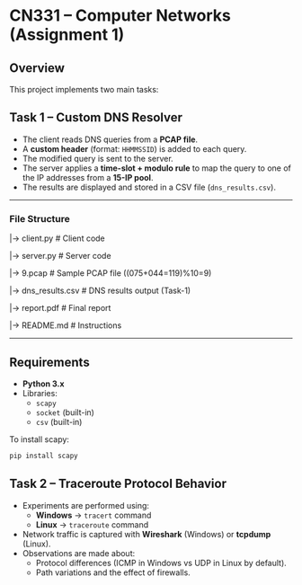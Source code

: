 # CN331 – Computer Networks (Assignment 1)

## Overview
This project implements two main tasks:

## **Task 1 – Custom DNS Resolver**
- The client reads DNS queries from a **PCAP file**.
- A **custom header** (format: `HHMMSSID`) is added to each query.
- The modified query is sent to the server.
- The server applies a **time-slot + modulo rule** to map the query to one of the IP addresses from a **15-IP pool**.
- The results are displayed and stored in a CSV file (`dns_results.csv`).


---

### File Structure

|-> client.py            # Client code

|-> server.py            # Server code 

|-> 9.pcap               # Sample PCAP file ((075+044=119)%10=9) 

|-> dns_results.csv      # DNS results output (Task-1) 

|-> report.pdf           # Final report 

|-> README.md            # Instructions

---

## Requirements
- **Python 3.x**
- Libraries:
  - `scapy`
  - `socket` (built-in)
  - `csv` (built-in)

To install scapy:
```bash
pip install scapy
```


## **Task 2 – Traceroute Protocol Behavior**

- Experiments are performed using:
  - **Windows** → `tracert` command
  - **Linux** → `traceroute` command
- Network traffic is captured with **Wireshark** (Windows) or **tcpdump** (Linux).
- Observations are made about:
  - Protocol differences (ICMP in Windows vs UDP in Linux by default).
  - Path variations and the effect of firewalls.


